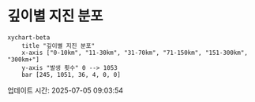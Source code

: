 # 깊이별 지진 분포

```mermaid
xychart-beta
    title "깊이별 지진 분포"
    x-axis ["0-10km", "11-30km", "31-70km", "71-150km", "151-300km", "300km+"]
    y-axis "발생 횟수" 0 --> 1053
    bar [245, 1051, 36, 4, 0, 0]
```

업데이트 시간: 2025-07-05 09:03:54
